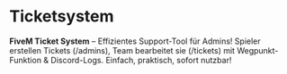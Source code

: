 # Ticketsystem
**FiveM Ticket System** – Effizientes Support-Tool für Admins! Spieler erstellen Tickets (/admins), Team bearbeitet sie (/tickets) mit Wegpunkt-Funktion &amp; Discord-Logs. Einfach, praktisch, sofort nutzbar!
